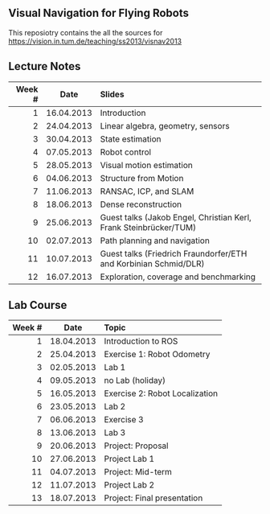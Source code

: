 ## Visual Navigation for Flying Robots

This reposiotry contains the all the sources for https://vision.in.tum.de/teaching/ss2013/visnav2013 

## Lecture Notes

| Week #      | Date        | Slides        |
|-----------: |:----------: |:-------------|
|1            |16.04.2013   | Introduction |
|2            |24.04.2013   | Linear algebra, geometry, sensors |
|3            |30.04.2013   | State estimation |
|4            |07.05.2013   | Robot control |
|5            |28.05.2013   | Visual motion estimation |
|6            |04.06.2013   | Structure from Motion |
|7            |11.06.2013   | RANSAC, ICP, and SLAM |
|8            |18.06.2013   | Dense reconstruction |
|9            |25.06.2013   | Guest talks (Jakob Engel, Christian Kerl, Frank Steinbrücker/TUM) |
|10           |02.07.2013   | Path planning and navigation |
|11           |10.07.2013   | Guest talks (Friedrich Fraundorfer/ETH and Korbinian Schmid/DLR) |
|12          |16.07.2013   | Exploration, coverage and benchmarking |

## Lab Course
| Week #      | Date        | Topic         |
|-----------: |:----------: |:------------- |
|1            |18.04.2013	| Introduction to ROS	|
|2            |25.04.2013	| Exercise 1: Robot Odometry |
|3            |02.05.2013	| Lab 1 |
|4            |09.05.2013	| no Lab (holiday)
|5            |16.05.2013	| Exercise 2: Robot Localization |
|6            |23.05.2013	| Lab 2 |
|7            |06.06.2013	| Exercise 3 |
|8            |13.06.2013	| Lab 3 |
|9            |20.06.2013	| Project: Proposal |
|10           |27.06.2013	| Project Lab 1 |
|11           |04.07.2013	| Project: Mid-term |
|12           |11.07.2013	| Project Lab 2 |
|13           |18.07.2013	| Project: Final presentation |
